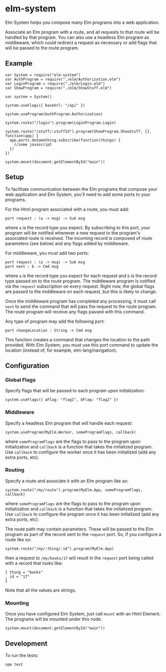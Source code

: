 # elm-system

Elm System helps you compose many Elm programs into a web application.

Associate an Elm program with a route, and all requests to that route
will be handled by that program. You can also use a headless Elm program as
middleware, which could redirect a request as necessary or add flags that
will be passed to the route program.

## Example

```
var System = require("elm-system")
var AuthProgram = require("./elm/Authorization.elm")
var LoginProgram = require("./elm/Login.elm")
var ShowProgram = require("./elm/ShowStuff.elm")

var system = System()

system.useFlags({ baseUrl: "/api" })

system.useProgram(AuthProgram.Authorization)

system.route("/login").program(LoginProgram.Login)

system.route("/stuff/:stuffId").program(ShowProgram.ShowStuff, {}, function(app) {
  app.ports.doSomething.subscribe(function(things) {
    //some javascript
  })
})

system.mount(document.getElementById("main"))
```

## Setup

To facilitate communication between the Elm programs that compose your web application
and Elm System, you'll need to add some ports to your programs.

For the Html program associated with a route, you must add:

```
port request : (a -> msg) -> Sub msg
```

where `a` is the record type you expect. By subscribing to this port, your program
will be notified whenever a new request to the program's associated route is received.
The incoming record is composed of route parameters (see below) and any flags added
by middleware.

For middleware, you must add two ports:

```
port request : (a -> msg) -> Sub msg
port next : b -> Cmd msg
```

where `a` is the record type you expect for each request and `b` is the record type
passed on to the route program. The middleware program is notified via the `request`
subscription on every request. Right now, the global flags are passed to the middleware
on each request, but this is likely to change.

Once the middleware program has completed any processing,
it must call `next` to send the command that will pass the request to the route program.
The route program will receive any flags passed with this command.

Any type of program may add the following port:

```
port changeLocation : String -> Cmd msg
```

This function creates a command that changes the location to the path provided.
With Elm System, you must use this port command to update the location (instead of,
for example, elm-lang/navigation).

## Configuration

### Global Flags

Specify flags that will be passed to each program upon initialization:

```
system.useFlags({ aFlag: "flag1", bFlag: "flag2" })
```

### Middleware

Specify a headless Elm program that will handle each request:

```
system.useProgram(MyElm.Worker, someProgramFlags, callback)
```

where `someProgramFlags` are the flags to pass to the program upon initialization
and `callback` is a function that takes the initialized program. Use `callback` to
configure the worker once it has been initialized (add any extra ports, etc).

### Routing

Specify a route and associate it with an Elm program like so:

```
system.route("/my/route").program(MyElm.App, someProgramFlags, callback)
```

where `someProgramFlags` are the flags to pass to the program upon initialization
and `callback` is a function that takes the initialized program. Use `callback` to
configure the program once it has been initialized (add any extra ports, etc).

The route path may contain parameters. These will be passed to the Elm
program as part of the record sent to the `request` port. So, if you configure
a route like so:

```
system.route("/my/:thing/:id").program(MyElm.App)
```

then a request to `/my/books/17` will result in the `request` port being called with a record that looks like:

```
{ thing = "books"
, id = "17"
}
```

Note that all the values are strings.

### Mounting

Once you have configured Elm System, just call `mount` with an Html Element. The
programs will be mounted under this node.

```
system.mount(document.getElementById("main"))
```

## Development

To run the tests:

```
npm test
```
